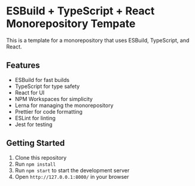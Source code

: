 # ESBuild + TypeScript + React Monorepository Tempate

This is a template for a monorepository that uses ESBuild, TypeScript, and React.

## Features

- ESBuild for fast builds
- TypeScript for type safety
- React for UI
- NPM Workspaces for simplicity
- Lerna for managing the monorepository
- Prettier for code formatting
- ESLint for linting
- Jest for testing

## Getting Started

1. Clone this repository
2. Run `npm install`
3. Run `npm start` to start the development server
4. Open `http://127.0.0.1:8000/` in your browser
